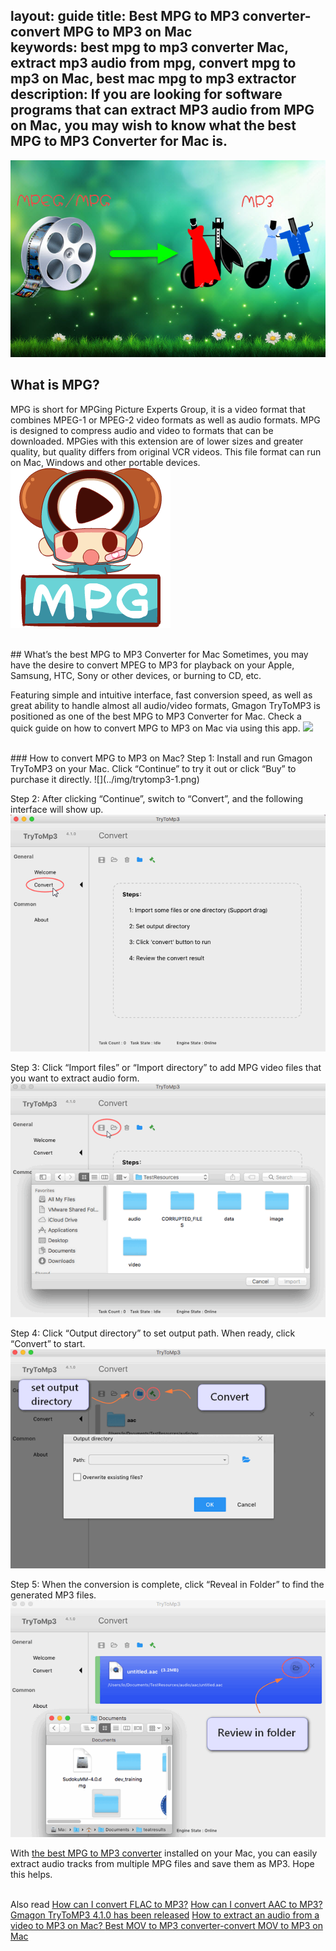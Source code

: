 layout: guide
title: Best MPG to MP3 converter-convert MPG to MP3 on Mac    
keywords: best mpg to mp3 converter Mac, extract mp3 audio from mpg, convert mpg to mp3 on Mac, best mac mpg to mp3 extractor 
description: If you are looking for software programs that can extract MP3 audio from MPG on Mac, you may wish to know what the best MPG to MP3 Converter for Mac is. 
---
![](../img/mpg-to-mp3.jpg)

## What is MPG?
MPG is short for MPGing Picture Experts Group, it is a video format that combines MPEG-1 or MPEG-2 video formats as well as audio formats. MPG is designed to compress audio and video to formats that can be downloaded. MPGies with this extension are of lower sizes and greater quality, but quality differs from original VCR videos. This file format can run on Mac, Windows and other portable devices.
![](../img/mpg.png)

<br>
## What’s the best MPG to MP3 Converter for Mac
Sometimes, you may have the desire to convert MPEG to MP3 for playback on your Apple, Samsung, HTC, Sony or other devices, or burning to CD, etc. 

Featuring simple and intuitive interface, fast conversion speed, as well as great ability to handle almost all audio/video formats, Gmagon TryToMP3 is positioned as one of the best MPG to MP3 Converter for Mac. Check a quick guide on how to convert MPG to MP3 on Mac via using this app. 
<a href="https://gmagon.com/products/store/trytomp3/" target="_blank"> <img src="https://gmagon.com/asset/images/free-download.png"/></a>

<br>
### How to convert MPG to MP3 on Mac?
Step 1: Install and run Gmagon TryToMP3 on your Mac. Click “Continue” to try it out or click “Buy” to purchase it directly.
![](../img/trytomp3-1.png)


Step 2: After clicking “Continue”, switch to “Convert”, and the following interface will show up. 
![](../img/convert.png)

Step 3: Click “Import files” or “Import directory” to add MPG video files that you want to extract audio form.  
![](../img/trytomp3-2.png)

Step 4: Click “Output directory” to set output path. When ready, click “Convert” to start.
![](../img/trytomp3-3.png)

Step 5: When the conversion is complete, click “Reveal in Folder” to find the generated MP3 files. 
![](../img/trytomp3-4.png)


With <a href="https://gmagon.com/products/store/trytomp3/" target="_blank"> the best MPG to MP3 converter</a> installed on your Mac, you can easily extract audio tracks from multiple MPG files and save them as MP3. Hope this helps.  

<br>
Also read 
<a href="https://gmagon.com/guide/trytomp3/how-can-i-convert-flac-to-mp3.html" target="_blank" >How can I convert FLAC to MP3?</a>
<a href="https://gmagon.com/guide/trytomp3/how-can-i-convert-aac-to-mp3.html " target="_blank" >How can I convert AAC to MP3?</a>
<a href="https://gmagon.com/guide/trytomp3/trytomp3ver4.1.0.html" target="_blank" >Gmagon TryToMP3 4.1.0 has been released</a>
<a href="https://gmagon.com/guide/trytomp3/extract-audio-to-mp3-mac.html" target="_blank" >How to extract an audio from a video to MP3 on Mac? </a>
<a href="https://gmagon.com/guide/trytomp3/best-mov-to-mp3-converter.html" target="_blank" >Best MOV to MP3 converter-convert MOV to MP3 on Mac </a>